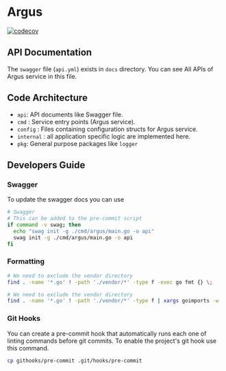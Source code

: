 # Argus

[![codecov](https://codecov.io/github/Amin-MAG/Argus/graph/badge.svg?token=AL8RSEOJ2C)](https://codecov.io/github/Amin-MAG/Argus)



## API Documentation

The `swagger` file (`api.yml`) exists in `docs` directory. You can see All APIs of Argus service in this file.

## Code Architecture

+ `api`: API documents like Swagger file.
+ `cmd` : Service entry points (Argus service).
+ `config` : Files containing configuration structs for Argus service.
+ `internal` : all application specific logic are implemented here.
+ `pkg`: General purpose packages like `logger`

## Developers Guide

### Swagger

To update the swagger docs you can use

```bash
# Swagger
# This can be added to the pre-commit script
if command -v swag; then
  echo "swag init -g ./cmd/argus/main.go -o api"
  swag init -g ./cmd/argus/main.go -o api
fi
```

### Formatting

```bash
# We need to exclude the vendor directory
find . -name '*.go' ! -path './vendor/*' -type f -exec go fmt {} \;
```

```bash
# We need to exclude the vendor directory
find . -name '*.go' ! -path './vendor/*' -type f | xargs goimports -w
```

### Git Hooks

You can create a pre-commit hook that automatically runs each one of linting commands before git commits. To enable the
project's git hook use this command.

```bash
cp githooks/pre-commit .git/hooks/pre-commit
```